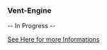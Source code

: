 ### Vent-Engine

-- In Progress --

[See Here for more Informations](https://github.com/Snowiiii/Vent-Engine/projects?query=is%3Aopen)